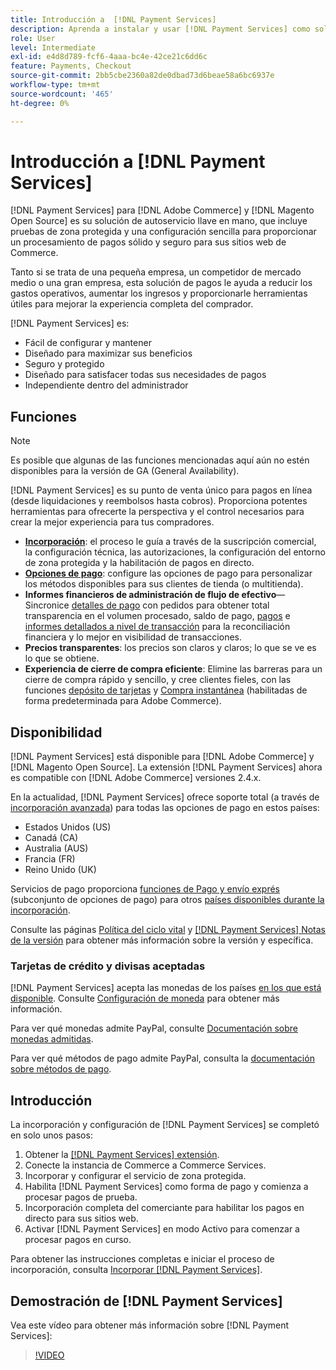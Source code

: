 ```yaml
---
title: Introducción a  [!DNL Payment Services]
description: Aprenda a instalar y usar [!DNL Payment Services] como solución de procesamiento de pagos segura, sólida y lista para usar para tus sitios web [!DNL Adobe Commerce] y [!DNL Magento Open Source] de.
role: User
level: Intermediate
exl-id: e4d8d789-fcf6-4aaa-bc4e-42ce21c6dd6c
feature: Payments, Checkout
source-git-commit: 2bb5cbe2360a82de0dbad73d6beae58a6bc6937e
workflow-type: tm+mt
source-wordcount: '465'
ht-degree: 0%

---
```


# Introducción a [!DNL Payment Services]

[!DNL Payment Services] para [!DNL Adobe Commerce] y [!DNL Magento Open Source] es su solución de autoservicio llave en mano, que incluye pruebas de zona protegida y una configuración sencilla para proporcionar un procesamiento de pagos sólido y seguro para sus sitios web de Commerce.

Tanto si se trata de una pequeña empresa, un competidor de mercado medio o una gran empresa, esta solución de pagos le ayuda a reducir los gastos operativos, aumentar los ingresos y proporcionarle herramientas útiles para mejorar la experiencia completa del comprador.

[!DNL Payment Services] es:

* Fácil de configurar y mantener
* Diseñado para maximizar sus beneficios
* Seguro y protegido
* Diseñado para satisfacer todas sus necesidades de pagos
* Independiente dentro del administrador

## Funciones

>[!NOTE]
>
>Es posible que algunas de las funciones mencionadas aquí aún no estén disponibles para la versión de GA (General Availability).

[!DNL Payment Services] es su punto de venta único para pagos en línea (desde liquidaciones y reembolsos hasta cobros). Proporciona potentes herramientas para ofrecerte la perspectiva y el control necesarios para crear la mejor experiencia para tus compradores.

* [**Incorporación**](onboard.md): el proceso le guía a través de la suscripción comercial, la configuración técnica, las autorizaciones, la configuración del entorno de zona protegida y la habilitación de pagos en directo.
* [**Opciones de pago**](payments-options.md): configure las opciones de pago para personalizar los métodos disponibles para sus clientes de tienda (o multitienda).
* **Informes financieros de administración de flujo de efectivo**—Sincronice [detalles de pago](order-payment-status.md) con pedidos para obtener total transparencia en el volumen procesado, saldo de pago, [pagos](payouts.md) e [informes detallados a nivel de transacción](transactions.md) para la reconciliación financiera y lo mejor en visibilidad de transacciones.
* **Precios transparentes**: los precios son claros y claros; lo que se ve es lo que se obtiene.
* **Experiencia de cierre de compra eficiente**: Elimine las barreras para un cierre de compra rápido y sencillo, y cree clientes fieles, con las funciones [depósito de tarjetas](vaulting.md) y [Compra instantánea](https://experienceleague.adobe.com/docs/commerce-admin/stores-sales/point-of-purchase/checkout-instant-purchase.html) (habilitadas de forma predeterminada para Adobe Commerce).

## Disponibilidad

[!DNL Payment Services] está disponible para [!DNL Adobe Commerce] y [!DNL Magento Open Source]. La extensión [!DNL Payment Services] ahora es compatible con [!DNL Adobe Commerce] versiones 2.4.x.

En la actualidad, [!DNL Payment Services] ofrece soporte total (a través de [incorporación avanzada](../payment-services/production.md#advanced-onboarding)) para todas las opciones de pago en estos países:

* Estados Unidos (US)
* Canadá (CA)
* Australia (AUS)
* Francia (FR)
* Reino Unido (UK)

Servicios de pago proporciona [funciones de Pago y envío exprés](../payment-services/payments-options.md) (subconjunto de opciones de pago) para otros [países disponibles durante la incorporación](../payment-services/production.md#complete-merchant-onboarding).

Consulte las páginas [Política del ciclo vital](https://experienceleague.adobe.com/docs/commerce-operations/release/planning/lifecycle-policy.html) y [[!DNL Payment Services] Notas de la versión](release-notes.md) para obtener más información sobre la versión y específica.

### Tarjetas de crédito y divisas aceptadas

[!DNL Payment Services] acepta las monedas de los países [en los que está disponible](#availability). Consulte [Configuración de moneda](https://experienceleague.adobe.com/docs/commerce-admin/stores-sales/site-store/currency/currency-configuration.html) para obtener más información.

Para ver qué monedas admite PayPal, consulte [Documentación sobre monedas admitidas](https://developer.paypal.com/docs/reports/reference/paypal-supported-currencies/).

Para ver qué métodos de pago admite PayPal, consulta la [documentación sobre métodos de pago](https://developer.paypal.com/docs/checkout/payment-methods/).

## Introducción

La incorporación y configuración de [!DNL Payment Services] se completó en solo unos pasos:

1. Obtener la [[!DNL Payment Services] extensión](install.md).
1. Conecte la instancia de Commerce a Commerce Services.
1. Incorporar y configurar el servicio de zona protegida.
1. Habilita [!DNL Payment Services] como forma de pago y comienza a procesar pagos de prueba.
1. Incorporación completa del comerciante para habilitar los pagos en directo para sus sitios web.
1. Activar [!DNL Payment Services] en modo Activo para comenzar a procesar pagos en curso.

Para obtener las instrucciones completas e iniciar el proceso de incorporación, consulta [Incorporar [!DNL Payment Services]](onboard.md).

## Demostración de [!DNL Payment Services]

Vea este vídeo para obtener más información sobre [!DNL Payment Services]:

>[!VIDEO](https://video.tv.adobe.com/v/343990?quality=12)
